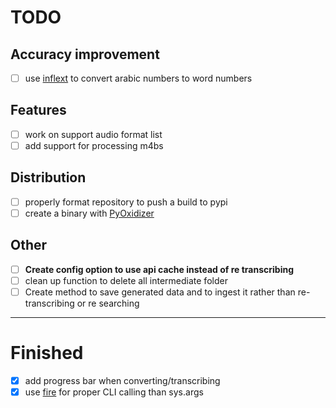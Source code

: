 # TODO 

## Accuracy improvement
- [ ] use [inflext](https://pypi.org/project/inflect/) to convert arabic numbers to word numbers
## Features
- [ ] work on support audio format list
- [ ] add support for processing m4bs
## Distribution
- [ ] properly format repository to push a build to pypi
- [ ] create a binary with [PyOxidizer](https://github.com/indygreg/PyOxidizer)
## Other
- [ ] **Create config option to use api cache instead of re transcribing**
- [ ] clean up function to delete all intermediate folder
- [ ] Create method to save generated data and to ingest it rather than re-transcribing or re searching 

---

# Finished
- [x] add progress bar when converting/transcribing
- [x] use [fire](https://github.com/google/python-fire) for proper CLI calling than sys.args 
